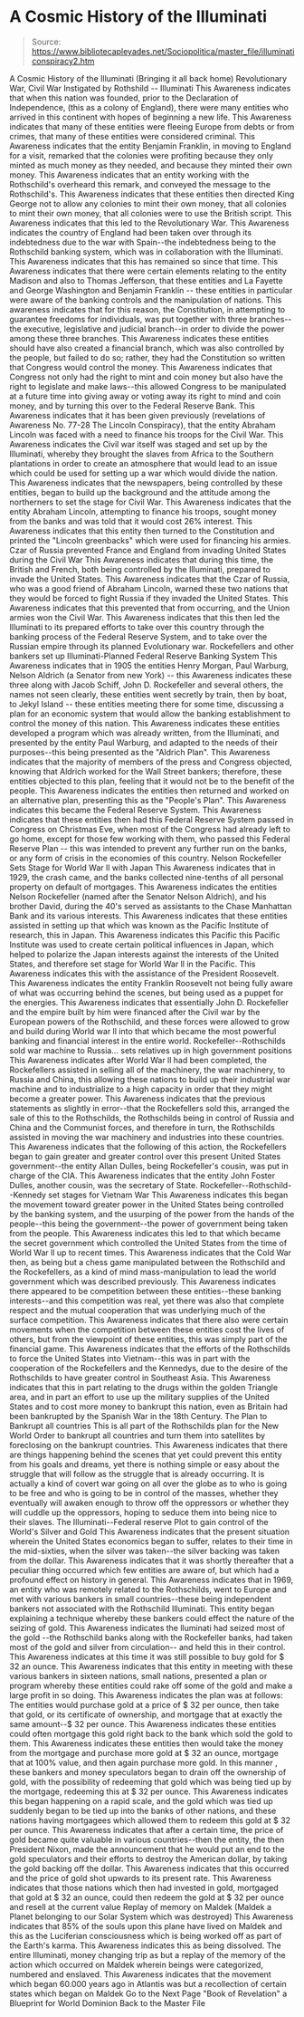 # A Cosmic History of the Illuminati

> Source: https://www.bibliotecapleyades.net/Sociopolitica/master_file/illuminaticonspiracy2.htm

A Cosmic History of the Illuminati
(Bringing
it all back home)
Revolutionary
War, Civil War Instigated by Rothshild -- Illuminati
This Awareness indicates that when
this nation was founded, prior to the Declaration of Independence, (this as
a colony of England), there were many entities who arrived in this continent
with hopes of beginning a new life. This Awareness indicates that many of
these entities were fleeing Europe from debts or from crimes, that many of
these entities were considered criminal.
This Awareness indicates that the
entity Benjamin Franklin, in moving to England for a visit, remarked that
the colonies were profiting because they only minted as much money as they
needed, and because they minted their own money. This Awareness indicates
that an entity working with
the Rothschild's overheard this remark, and conveyed
the message to the Rothschild's. This Awareness indicates that these entities
then directed King George not to allow any colonies to mint their own money,
that all colonies to mint their own money, that all colonies were to use the
British script.
This Awareness indicates that this
led to the Revolutionary War. This Awareness indicates the country of England
had been taken over through its indebtedness due to the war with Spain--the
indebtedness being to the Rothschild banking system, which was in collaboration
with
the Illuminati. This Awareness indicates that this has remained so since
that time. This Awareness indicates that there were certain elements relating
to the entity Madison and also to Thomas Jefferson, that these entities and
La Fayette and George Washington and Benjamin Franklin -- these entities in
particular were aware of the banking controls and the manipulation of nations.
This awareness indicates that for
this reason, the Constitution, in attempting to guarantee freedoms for individuals,
was put together with three branches--the executive, legislative and judicial
branch--in order to divide the power among these three branches. This Awareness
indicates these entities should have also created a financial branch, which
was also controlled by the people, but failed to do so; rather, they had the
Constitution so written that Congress would control the money. This Awareness
indicates that Congress not only had the right to mint and coin money but
also have the right to legislate and make laws--this allowed Congress to be
manipulated at a future time into giving away or voting away its right to
mind and coin money, and by turning this over to the Federal Reserve Bank.
This Awareness indicates that it
has been given previously (revelations of Awareness No. 77-28 The Lincoln Conspiracy), that the entity
Abraham Lincoln was faced with
a need to finance his troops for the Civil War. This Awareness indicates the
Civil war itself was staged and set up by the Illuminati, whereby they brought
the slaves from Africa to the Southern plantations in order to create an atmosphere
that would lead to an issue which could be used for setting up a war which
would divide the nation. This Awareness indicates that the newspapers, being
controlled by these entities, began to build up the background and the attitude
among the northerners to set the stage for Civil War. This Awareness indicates
that the entity Abraham Lincoln, attempting to finance his troops, sought
money from the banks and was told that it would cost 26% interest. This Awareness
indicates that this entity then turned to the Constitution and printed the
"Lincoln greenbacks" which were used for financing his armies.
Czar of
Russia prevented France and England from invading United States during the
Civil War
This Awareness indicates that during
this time, the British and French, both being controlled by the Illuminati,
prepared to invade the United States. This Awareness indicates that the Czar
of Russia, who was a good friend of Abraham Lincoln, warned these two nations
that they would be forced to fight Russia if they invaded the United States.
This Awareness indicates that this prevented that from occurring, and the
Union armies won the Civil War. This Awareness indicates that this then led
the Illuminati to its prepared efforts to take over this country through the
banking process of the Federal Reserve System, and to take over the Russian
empire through its planned Evolutionary war.
Rockefellers
and other bankers set up Illuminati-Planned Federal Reserve Banking System
This Awareness indicates that in
1905 the entities Henry Morgan, Paul Warburg, Nelson Aldrich (a Senator from
new York) -- this Awareness indicates these three along with Jacob Schiff,
John
D. Rockefeller and several others, the names not seen clearly, these entities
went secretly by train, then by boat, to Jekyl Island -- these entities meeting
there for some time, discussing a plan for an economic system that would allow
the banking establishment to control the money of this nation.
This Awareness indicates these entities
developed a program which was already written, from the Illuminati, and presented
by the entity Paul Warburg, and adapted to the needs of their purposes--this
being presented as the "Aldrich Plan". This Awareness indicates
that the majority of members of the press and Congress objected, knowing that
Aldrich worked for the Wall Street bankers; therefore, these entities objected
to this plan, feeling that it would not be to the benefit of the people.
This Awareness indicates the entities
then returned and worked on an alternative plan, presenting this as the "People's
Plan". This Awareness indicates this became the Federal Reserve System.
This Awareness indicates that these entities then had this Federal Reserve
System passed in Congress on Christmas Eve, when most of the Congress had
already left to go home, except for those few working with them, who passed
this Federal Reserve Plan -- this was intended to prevent any further run on
the banks, or any form of crisis in the economies of this country.
Nelson Rockefeller
Sets Stage for World War ll with Japan
This Awareness indicates that in
1929, the crash came, and the banks collected nine-tenths of all personal
property on default of mortgages. This Awareness indicates the entities
Nelson
Rockefeller (named after the Senator Nelson Aldrich), and his brother
David,
during the 40's served as assistants to the Chase Manhattan Bank and its various
interests. This Awareness indicates that these entities assisted in setting
up that which was known as the Pacific Institute of research, this in Japan.
This Awareness indicates this Pacific
this Pacific Institute was used to create certain political influences in
Japan, which helped to polarize the Japan interests against the interests
of the United States, and therefore set stage for World War ll in the Pacific.
This Awareness indicates this with the assistance of the President Roosevelt.
This Awareness indicates the entity Franklin Roosevelt not being fully aware
of what was occurring behind the scenes, but being used as a puppet for the
energies. This Awareness indicates that essentially John D. Rockefeller and
the empire built by him were financed after the Civil war by the European
powers of
the Rothschild, and these forces were allowed to grow and build
during World war ll into that which became the most powerful banking and financial
interest in the entire world.
Rockefeller--Rothschilds
sold war machine to Russia... sets relatives up in high government positions
This Awareness indicates after World
War ll had been completed, the Rockefellers assisted in selling all of the
machinery, the war machinery, to Russia and China, this allowing these nations
to build up their industrial war machine and to industrialize to a high capacity
in order that they might become a greater power. This Awareness indicates
that the previous statements as slightly in error--that the Rockefellers sold
this, arranged the sale of this to the Rothschilds, the Rothschilds being
in control of Russia and China and the Communist forces, and therefore in
turn, the Rothschilds assisted in moving the war machinery and industries
into these countries. This Awareness indicates that the following of this
action, the Rockefellers began to gain greater and greater control over this
present United States government--the entity Allan Dulles, being Rockefeller's
cousin, was put in charge of the CIA. This Awareness indicates that the entity
John Foster Dulles, another cousin, was the secretary of State.
Rockefeller--Rothschild--Kennedy
set stages for Vietnam War
This Awareness indicates this began
the movement toward greater power in the United States being controlled by
the banking system, and the usurping of the power from the hands of the people--this
being the government--the power of government being taken from the people.
This Awareness indicates this led to that which became the secret government
which controlled the United States from the time of World War ll up to recent
times.
This Awareness indicates that the
Cold War then, as being but a chess game manipulated between the
Rothschild
and the Rockefellers, as a kind of mind mass-manipulation to lead the world
government which was described previously. This Awareness indicates there
appeared to be competition between these entities--these banking interests--and
this competition was real, yet there was also that complete respect and the
mutual cooperation that was underlying much of the surface competition. This
Awareness indicates that there also were certain movements when the competition
between these entities cost the lives of others, but from the viewpoint of
these entities, this was simply part of the financial game. This Awareness
indicates that the efforts of the Rothschilds to force the United States into
Vietnam--this was in part with the cooperation of the Rockefellers and the
Kennedys, due to the desire of the Rothschilds to have greater control in
Southeast Asia. This Awareness indicates that this in part relating to the
drugs within the golden Triangle area, and in part an effort to use up the
military supplies of the United States and to cost more money to bankrupt
this nation, even as Britain had been bankrupted by the Spanish War in the
18th Century.
The Plan to Bankrupt
all countries
This is all part of the Rothschilds
plan for the New World Order to bankrupt all countries and turn them into
satellites by foreclosing on the bankrupt countries. This Awareness indicates
that there are things happening behind the scenes that yet could prevent this
entity from his goals and dreams, yet there is nothing simple or easy about
the struggle that will follow as the struggle that is already occurring.
It is actually a kind of covert war
going on all over the globe as to who is going to be free and who is going
to be in control of the masses, whether they eventually will awaken enough
to throw off the oppressors or whether they will cuddle up the oppressors,
hoping to seduce them into being nice to their slaves.
The Illuminati--Federal
reserve Plot to gain control of the World's Silver and Gold
This Awareness indicates that the
present situation wherein the United States economics began to suffer, relates
to their time in the mid-sixties, when the silver was taken--the silver backing
was taken from the dollar. This Awareness indicates that it was shortly thereafter
that a peculiar thing occurred which few entities are aware of, but which
had a profound effect on history in general. This Awareness indicates that
in 1969, an entity who was remotely related to the Rothschilds, went to Europe
and met with various bankers in small countries--these being independent bankers
not associated with the Rothschild Illuminati. This entity began explaining
a technique whereby these bankers could effect the nature of the seizing of
gold. This Awareness indicates
the lluminati had seized most of the gold --the
Rothschild banks along with the Rockefeller banks, had taken most of the gold
and silver from circulation-- and held this in their control. This Awareness
indicates at this time it was still possible to buy gold for $ 32 an ounce.
This Awareness indicates that this
entity in meeting with these various bankers in sixteen nations, small nations,
presented a plan or program whereby these entities could rake off some of
the gold and make a large profit in so doing. This Awareness indicates the
plan was at follows:
The entities would purchase gold
at a price of $ 32 per ounce, then take that gold, or its certificate of ownership,
and mortgage that at exactly the same amount--$ 32 per ounce. This Awareness
indicates these entities could often mortgage this gold right back to the
bank which sold the gold to them. This Awareness indicates these entities
then would take the money from the mortgage and purchase more gold at $ 32
an ounce, mortgage that at 100% value, and then again purchase more gold.
In this manner , these bankers and money speculators began to drain off the
ownership of gold, with the possibility of redeeming that gold which was being
tied up by the mortgage, redeeming this at $ 32 per ounce. This Awareness
indicates this began happening on a rapid scale, and the gold which was tied
up suddenly began to be tied up into the banks of other nations, and these
nations having mortgagees which allowed them to redeem this gold at $ 32 per
ounce.
This Awareness indicates that after
a certain time, the price of gold became quite valuable in various countries--then
the entity, the then President Nixon, made the announcement that he would
put an end to the gold speculators and their efforts to destroy the American
dollar, by taking the gold backing off the dollar. This Awareness indicates
that this occurred and the price of gold shot upwards to its present rate.
This Awareness indicates that those nations which then had invested in gold,
mortgaged that gold at $ 32 an ounce, could
then redeem the gold at $ 32 per ounce and resell at the current value
Replay of
memory on Maldek (Maldek a Planet belonging to our Solar System which was
destroyed)
This Awareness indicates that 85%
of the souls upon this plane have lived on Maldek and this as the Luciferian
consciousness which is being worked off as part of the Earth's karma. This
Awareness indicates this as being dissolved. The entire Illuminati, money
changing trip as but a replay of the memory of the action which occurred on Maldek wherein beings were categorized, numbered and enslaved. This Awareness
indicates that the movement which began 60.000 years ago in
Atlantis was but
a recollection of certain states which began on Maldek
Go
to the Next Page "Book of Revelation" a Blueprint for World Dominion
Back
to the Master File
